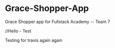 # Grace-Shopper-App

Grace Shopper app for Fullstack Academy -- Team 7

//Hello - Test


Testing for travis again again